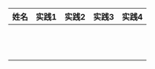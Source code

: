 | 姓名 | 实践1 | 实践2 | 实践3 | 实践4 |
| ---- | ----- | ----- | ----- | ----- |
|      |       |       |       |       |
|      |       |       |       |       |
|      |       |       |       |       |
|      |       |       |       |       |
|      |       |       |       |       |
|      |       |       |       |       |
|      |       |       |       |       |
|      |       |       |       |       |
|      |       |       |       |       |
|      |       |       |       |       |
|      |       |       |       |       |
|      |       |       |       |       |



